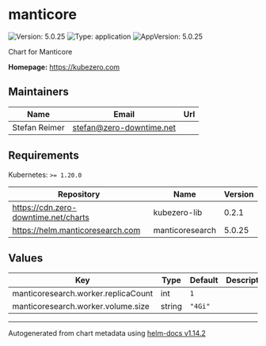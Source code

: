 # manticore

![Version: 5.0.25](https://img.shields.io/badge/Version-5.0.25-informational?style=flat-square) ![Type: application](https://img.shields.io/badge/Type-application-informational?style=flat-square) ![AppVersion: 5.0.25](https://img.shields.io/badge/AppVersion-5.0.25-informational?style=flat-square)

Chart for Manticore

**Homepage:** <https://kubezero.com>

## Maintainers

| Name | Email | Url |
| ---- | ------ | --- |
| Stefan Reimer | <stefan@zero-downtime.net> |  |

## Requirements

Kubernetes: `>= 1.20.0`

| Repository | Name | Version |
|------------|------|---------|
| https://cdn.zero-downtime.net/charts | kubezero-lib | 0.2.1 |
| https://helm.manticoresearch.com | manticoresearch | 5.0.25 |

## Values

| Key | Type | Default | Description |
|-----|------|---------|-------------|
| manticoresearch.worker.replicaCount | int | `1` |  |
| manticoresearch.worker.volume.size | string | `"4Gi"` |  |

----------------------------------------------
Autogenerated from chart metadata using [helm-docs v1.14.2](https://github.com/norwoodj/helm-docs/releases/v1.14.2)
